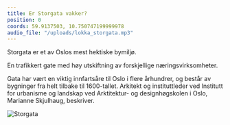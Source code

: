 ```yaml
---
title: Er Storgata vakker?
position: 0
coords: 59.9137503, 10.750747199999978
audio_file: "/uploads/lokka_storgata.mp3"
---
```


Storgata er et av Oslos mest hektiske bymiljø.

En trafikkert gate med høy utskiftning av forskjellige næringsvirksomheter.

Gata har vært en viktig innfartsåre til Oslo i flere århundrer, og består av bygninger fra helt tilbake
til 1600-tallet. Arkitekt og instituttleder ved Institutt for urbanisme og landskap
ved Arktitektur- og designhøgskolen i Oslo, Marianne Skjulhaug, beskriver.

![Storgata](/uploads/lokka_storgata.jpg)
